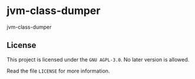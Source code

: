 # jvm-class-dumper

jvm-class-dumper

## License

This project is licensed under the `GNU AGPL-3.0`. No later version is allowed.

Read the file `LICENSE` for more information.

